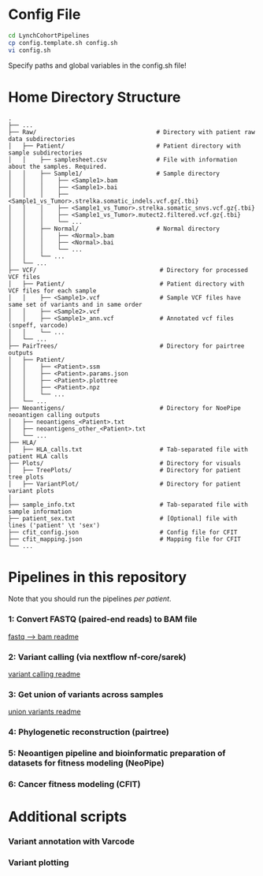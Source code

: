 # Config File

```bash
cd LynchCohortPipelines
cp config.template.sh config.sh
vi config.sh
```
Specify paths and global variables in the config.sh file!



# Home Directory Structure

    .
    ├── ...
    ├── Raw/                                  # Directory with patient raw data subdirectories
    │   ├── Patient/                          # Patient directory with sample subdirectories
    │   │    ├── samplesheet.csv              # File with information about the samples. Required.   
    │   │    ├── Sample1/                     # Sample directory
    │   │    │    ├── <Sample1>.bam
    │   │    │    ├── <Sample1>.bai
    │   │    │    ├── <Sample1_vs_Tumor>.strelka.somatic_indels.vcf.gz{.tbi}
    │   │    │    ├── <Sample1_vs_Tumor>.strelka.somatic_snvs.vcf.gz{.tbi}
    │   │    │    ├── <Sample1_vs_Tumor>.mutect2.filtered.vcf.gz{.tbi}
    │   │    │    └── ...
    │   │    ├── Normal/                      # Normal directory
    │   │    │    ├── <Normal>.bam
    │   │    │    ├── <Normal>.bai
    │   │    │    └── ...
    │   │    └── ...
    │   └── ...                 
    ├── VCF/                                   # Directory for processed VCF files
    │   ├── Patient/                           # Patient directory with VCF files for each sample
    │   │    ├── <Sample1>.vcf                 # Sample VCF files have same set of variants and in same order
    │   │    ├── <Sample2>.vcf          
    │   │    ├── <Sample1>_ann.vcf             # Annotated vcf files (snpeff, varcode)
    │   │    └── ...
    │   └── ... 
    ├── PairTrees/                             # Directory for pairtree outputs                 
    │   ├── Patient/                          
    │   │    ├── <Patient>.ssm   
    │   │    ├── <Patient>.params.json
    │   │    ├── <Patient>.plottree
    │   │    ├── <Patient>.npz  
    │   │    └── ... 
    │   └── ... 
    ├── Neoantigens/                           # Directory for NoePipe neoantigen calling outputs
    │   ├── neoantigens_<Patient>.txt
    │   ├── neoantigens_other_<Patient>.txt 
    │   └── ... 
    ├── HLA/  
    │   ├── HLA_calls.txt                      # Tab-separated file with patient HLA calls   
    ├── Plots/                                 # Directory for visuals
    │   ├── TreePlots/                         # Directory for patient tree plots
    │   ├── VariantPlot/                       # Directory for patient variant plots
    │
    ├── sample_info.txt                        # Tab-separated file with sample information
    ├── patient_sex.txt                        # [Optional] file with lines ('patient' \t 'sex')    
    ├── cfit_config.json                       # Config file for CFIT
    ├── cfit_mapping.json                      # Mapping file for CFIT
    └── ... 

  
# Pipelines in this repository

Note that you should run the pipelines *per patient*.

### 1: Convert FASTQ (paired-end reads) to BAM file
[fastq --> bam readme](fastq->bam.md)

### 2: Variant calling (via nextflow nf-core/sarek)
[variant calling readme](variant_call.md)

### 3: Get union of variants across samples
[union variants readme](union_variants.md)

### 4: Phylogenetic reconstruction (pairtree)

### 5: Neoantigen pipeline and bioinformatic preparation of datasets for fitness modeling (NeoPipe)

### 6: Cancer fitness modeling (CFIT)


# Additional scripts

### Variant annotation with Varcode

### Variant plotting